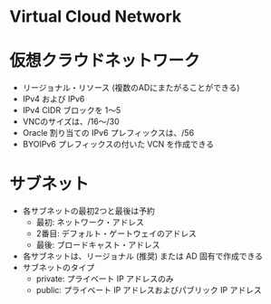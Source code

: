 # Virtual Cloud Network
# 仮想クラウドネットワーク
- リージョナル・リソース (複数のADにまたがることができる)
- IPv4 および IPv6
- IPv4 CIDR ブロックを 1～5
- VNCのサイズは、/16～/30
- Oracle 割り当ての IPv6 プレフィックスは、/56
- BYOIPv6 プレフィックスの付いた VCN を作成できる
# サブネット
- 各サブネットの最初2つと最後は予約
  - 最初: ネットワーク・アドレス
  - 2番目: デフォルト・ゲートウェイのアドレス
  - 最後: ブロードキャスト・アドレス
- 各サブネットは、リージョナル (推奨) または AD 固有で作成できる
- サブネットのタイプ
  - private: プライベート IP アドレスのみ
  - public: プライベート IP アドレスおよびパブリック IP アドレス
